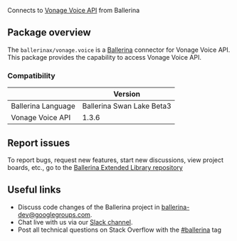 Connects to [Vonage Voice API](https://nexmo-api-specification.herokuapp.com/api/voice) from Ballerina

## Package overview
The `ballerinax/vonage.voice` is a [Ballerina](https://ballerina.io/) connector for Vonage Voice API.
This package provides the capability to access Vonage Voice API.

### Compatibility
|                               | Version                        |
|-------------------------------|--------------------------------|
| Ballerina Language            | Ballerina Swan Lake Beta3      |
| Vonage Voice API              | 1.3.6                          |

## Report issues
To report bugs, request new features, start new discussions, view project boards, etc., go to the [Ballerina Extended Library repository](https://github.com/ballerina-platform/ballerina-extended-library)

## Useful links
- Discuss code changes of the Ballerina project in [ballerina-dev@googlegroups.com](mailto:ballerina-dev@googlegroups.com).
- Chat live with us via our [Slack channel](https://ballerina.io/community/slack/).
- Post all technical questions on Stack Overflow with the [#ballerina](https://stackoverflow.com/questions/tagged/ballerina) tag
